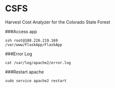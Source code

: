 CSFS
====

Harvest Cost Analyzer for the Colorado State Forest

###Access app
```
ssh root@188.226.219.169
/var/www/FlaskApp/FlaskApp
```
###Error Log
```
cat /var/log/apache2/error.log
```

###Restart apache
```
sudo service apache2 restart
```
